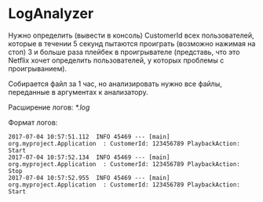 # LogAnalyzer

Нужно определить (вывести в консоль) CustomerId всех пользователей, которые в течении 5 секунд пытаются проиграть (возможно нажимая на стоп) 3 и больше раза плейбек в проигрывателе (представь, что это Netflix хочет определить пользователей, у которых проблемы с проигрыванием).

Собирается файл за 1 час, но анализировать нужно все файлы, переданные в аргументах к анализатору.

Расширение логов: _\*.log_

Формат логов:  
```
2017-07-04 10:57:51.112  INFO 45469 --- [main] org.myproject.Application  : CustomerId: 123456789 PlaybackAction: Start    
2017-07-04 10:57:52.134  INFO 45469 --- [main] org.myproject.Application  : CustomerId: 123456789 PlaybackAction: Stop
2017-07-04 10:57:52.955  INFO 45469 --- [main] org.myproject.Application  : CustomerId: 123456789 PlaybackAction: Start
```
